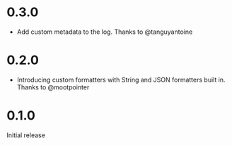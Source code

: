 # 0.3.0

- Add custom metadata to the log. Thanks to @tanguyantoine

# 0.2.0

- Introducing custom formatters with String and JSON formatters built in. Thanks to @mootpointer

# 0.1.0

Initial release
